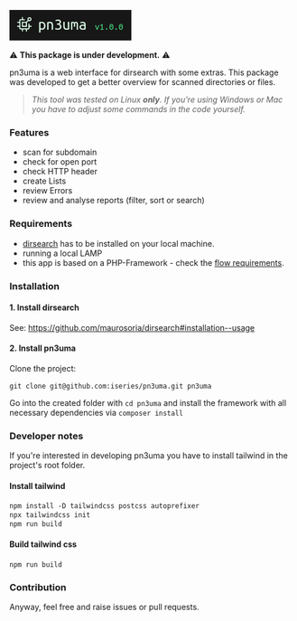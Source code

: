 <p><img src="./.github/logo.png" alt="pn4uma"></p>

⚠️ **This package is under development.** ⚠️

pn3uma is a web interface for dirsearch with some extras. This package was developed to get a better overview for scanned directories or files.

> _This tool was tested on Linux **only**. If you're using Windows or Mac you have to adjust some commands in the code yourself._

### Features
- scan for subdomain
- check for open port
- check HTTP header
- create Lists
- review Errors
- review and analyse reports (filter, sort or search)

### Requirements
- [dirsearch](https://github.com/maurosoria/dirsearch) has to be installed on your local machine.
- running a local LAMP
- this app is based on a PHP-Framework - check the [flow requirements](https://flowframework.readthedocs.io/en/stable/TheDefinitiveGuide/PartII/Requirements.html).

### Installation
#### 1. Install dirsearch
See: https://github.com/maurosoria/dirsearch#installation--usage

#### 2. Install pn3uma

Clone the project:
```Shell
git clone git@github.com:iseries/pn3uma.git pn3uma
```

Go into the created folder with `cd pn3uma` and install the framework with all necessary dependencies via `composer install`

### Developer notes
If you're interested in developing pn3uma you have to install tailwind in the project's root folder.

#### Install tailwind
```Shell
npm install -D tailwindcss postcss autoprefixer
npx tailwindcss init
npm run build
```

#### Build tailwind css
```Shell
npm run build
```

### Contribution
Anyway, feel free and raise issues or pull requests.
